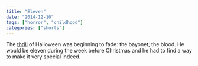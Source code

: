 ```yaml
---
title: "Eleven"
date: "2014-12-10"
tags: ["horror", "childhood"]
categories: ["shorts"]
---
```


The [thrill](../s2014-08-13-thrill) of Halloween was beginning to fade: the bayonet; the blood. He would be eleven during the week before Christmas and he had to find a way to make it very special indeed.

